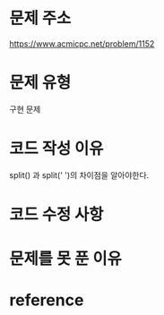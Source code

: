 # 문제 주소
https://www.acmicpc.net/problem/1152

# 문제 유형
구현 문제

# 코드 작성 이유
split() 과 split(' ')의 차이점을 알아야한다.

# 코드 수정 사항

# 문제를 못 푼 이유

# reference


